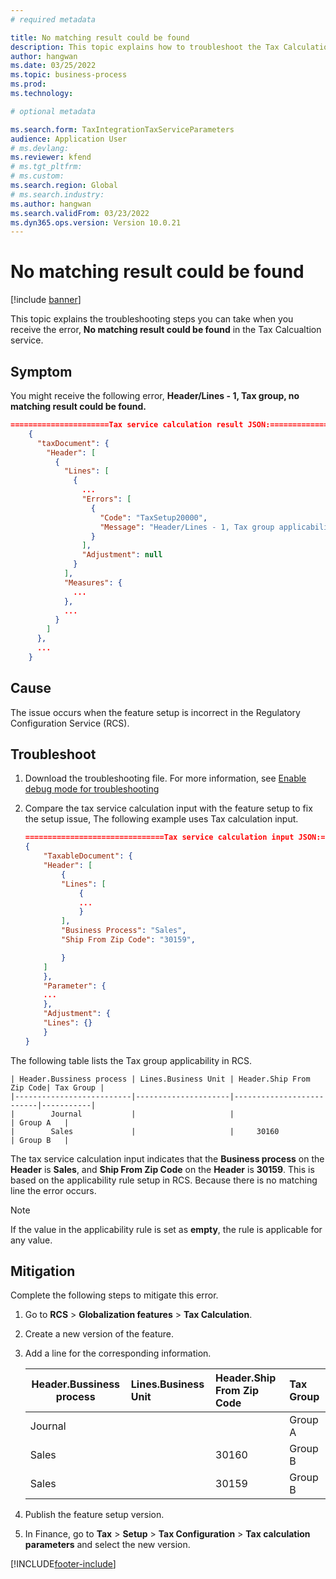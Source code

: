 ```yaml
---
# required metadata

title: No matching result could be found
description: This topic explains how to troubleshoot the Tax Calculation serivce error, No matching result could be found.
author: hangwan
ms.date: 03/25/2022
ms.topic: business-process
ms.prod: 
ms.technology: 

# optional metadata

ms.search.form: TaxIntegrationTaxServiceParameters
audience: Application User
# ms.devlang: 
ms.reviewer: kfend
# ms.tgt_pltfrm: 
# ms.custom: 
ms.search.region: Global
# ms.search.industry: 
ms.author: hangwan
ms.search.validFrom: 03/23/2022
ms.dyn365.ops.version: Version 10.0.21
---
```



# No matching result could be found

[!include [banner](../includes/banner.md)]

This topic explains the troubleshooting steps you can take when you receive the error, **No matching result could be found** in the Tax Calcualtion service.

## Symptom 
You might receive the following error, **Header/Lines - 1, Tax group, no matching result could be found.**

```json
======================Tax service calculation result JSON:===========================
    {
      "taxDocument": {
        "Header": [
          {
            "Lines": [
              {
                ...
                "Errors": [
                  {
                    "Code": "TaxSetup20000",
                    "Message": "Header/Lines - 1, Tax group applicability, no matching result could be found."
                  }
                ],
                "Adjustment": null
              }
            ],
            "Measures": {
              ...
            },
            ...
          }
        ]
      },
      ...
    }
```

## Cause
The issue occurs when the feature setup is incorrect in the Regulatory Configuration Service (RCS).

## Troubleshoot
1. Download the troubleshooting file. For more information, see [Enable debug mode for troubleshooting](tcs-troubleshooting-enable-debug-mode.md)
2. Compare the tax service calculation input with the feature setup to fix the setup issue, The following example uses Tax calculation input.

    ```json
    ===============================Tax service calculation input JSON:=====================================
    {
        "TaxableDocument": {
        "Header": [
            {
            "Lines": [
                {
                ...
                }
            ],
            "Business Process": "Sales",
            "Ship From Zip Code": "30159",

            }
        ]
        },
        "Parameter": {
        ...
        },
        "Adjustment": {
        "Lines": {}
        }
    }
    ```
The following table lists the Tax group applicability in RCS.

    | Header.Bussiness process | Lines.Business Unit | Header.Ship From Zip Code| Tax Group |
    |--------------------------|---------------------|--------------------------|-----------|
    |        Journal           |                     |                          | Group A   |
    |        Sales             |                     |     30160                | Group B   |

The tax service calculation input indicates that the **Business process** on the **Header** is **Sales**, and **Ship From Zip Code** on the **Header** is **30159**. This is based on the applicability rule setup in RCS. Because there is no matching line the error occurs. 

> [!NOTE]
> If the value in the applicability rule is set as **empty**, the rule is applicable for any value.

## Mitigation
Complete the following steps to mitigate this error.

1. Go to **RCS** > **Globalization features** > **Tax Calculation**. 
2. Create a new version of the feature.
2. Add a line for the corresponding information.

    | Header.Bussiness process | Lines.Business Unit | Header.Ship From Zip Code| Tax Group |
    |--------------------------|:--------------------|:-------------------------|:----------|
    |        Journal           |                     |                          | Group A   |
    |        Sales             |                     |     30160                | Group B   |
    |        Sales             |                     |     30159                | Group B   |

3. Publish the feature setup version.
4. In Finance, go to **Tax** > **Setup** > **Tax Configuration** > **Tax calculation parameters** and select the new version.

[!INCLUDE[footer-include](../../includes/footer-banner.md)]
